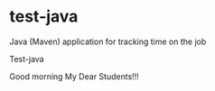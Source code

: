 # test-java
Java (Maven) application for tracking time on the job

Test-java

Good morning My Dear Students!!!
